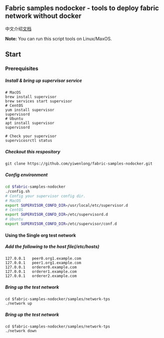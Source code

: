 ## Fabric samples nodocker - tools to deploy fabric network without docker

中文介绍[文档](https://www.jianshu.com/p/1f9b051d1e1d)

**Note:** You can run this script tools on Linux/MaxOS. 

## Start

### Prerequisites

##### Install & bring up supervisor service

```shell
# MacOS
brew install supervisor
brew services start supervisor
# CentOS
yum install supervisor
supervisord
# Ubuntu
apt install supervisor
supervisord

# Check your supervisor
supervicosrctl status
```

##### Checkout this respository

```shell
git clone https://github.com/yiwenlong/fabric-samples-nodocker.git
```

##### Config environment

```sh
cd $fabric-samples-nodocker
./config.sh
# Config your supervisor config dir. 
# MacOS
export SUPERVISOR_CONFD_DIR=/usr/local/etc/supervisor.d
# CentOS
export SUPERVISOR_CONFD_DIR=/etc/supervisord.d
# Ubuntu
export SUPERVISOR_CONFD_DIR=/etc/supervisor/conf.d  
```

#### Using the Single org test network

##### Add the following to the host file(/etc/hosts)

```shell
127.0.0.1 	peer0.org1.example.com
127.0.0.1 	peer1.org1.example.com
127.0.0.1 	orderer0.example.com
127.0.0.1 	orderer1.example.com
127.0.0.1 	orderer2.example.com
```

##### Bring up the test network

```shell
cd $fabric-samples-nodocker/samples/network-tps
./network up
```

##### Bring up the test network

```shell
cd $fabric-samples-nodocker/samples/network-tps
./network down
```

